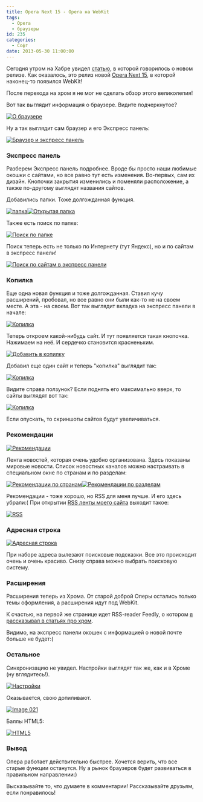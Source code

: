 ```yaml
---
title: Opera Next 15 - Opera на WebKit
tags:
  - Opera
  - браузеры
id: 235
categories:
  - Софт
date: 2013-05-30 11:00:00
---
```


Сегодня утром на Хабре увидел [статью](http://habrahabr.ru/company/opera/blog/181400/ "Возможности Opera и частота релизов"), в которой говорилось о новом релизе. Как оказалось, это релиз новой [Opera Next 15](http://www.opera.com/ru/developer/next "Скачать"), в которой наконец-то появился WebKit! 

После перехода на хром я не мог не сделать обзор этого великолепия! <!--more-->

Вот так выглядит информация о браузере. Видите подчеркнутое?

[![О браузере](/content/2013/05/Image-0002-300x136.png)](/content/2013/05/Image-0002.png)

Ну а так выглядит сам браузер и его Экспресс панель:

[![Браузер и экспресс панель](/content/2013/05/Image-0014-300x162.png)](/content/2013/05/Image-0014.png)

### Экспресс панель

Разберем Экспресс панель подробнее. Вроде бы просто наши любимые окошки с сайтами, но все равно тут есть изменения. Во-первых, сам их дизайн. Кнопочки закрытия изменились и поменяли расположение, а также по-другому выглядят названия сайтов. 

Добавились папки. Тоже долгожданная функция.

[![папка](/content/2013/05/Image-0033-300x207.png)](/content/2013/05/Image-0033.png)[![Открытая папка](/content/2013/05/Image-0043-300x151.png)](/content/2013/05/Image-0043.png)

Также есть поиск по папке:

[![Поиск по папке](/content/2013/05/Image-0052-300x107.png)](/content/2013/05/Image-0052.png)

Поиск теперь есть не только по Интернету (тут Яндекс), но и по сайтам в экспресс панели!

[![Поиск по сайтам в экспресс панели](/content/2013/05/Image-0062-300x82.png)](/content/2013/05/Image-0062.png)

### Копилка

Еще одна новая функция и тоже долгожданная. Ставил кучу расширений, пробовал, но все равно они были как-то не на своем месте. А эта - на своем. Вот так выглядит вкладка на экспресс панели в начале:

[![Копилка](/content/2013/05/Image-0072-300x110.png)](/content/2013/05/Image-0072.png)

Теперь откроем какой-нибудь сайт. И тут появляется такая кнопочка. Нажимаем на неё. И сердечко становится красненьким.

[![Добавить в копилку](/content/2013/05/Image-0081-300x133.png)](/content/2013/05/Image-0081.png)

Добавил еще один сайт и теперь "копилка" выглядит так:

[![Копилка](/content/2013/05/Image-009-300x165.png)](/content/2013/05/Image-009.png)

Видите справа ползунок? Если поднять его максимально вверх, то сайты выглядят вот так:

[![Копилка](/content/2013/05/Image-0101-300x86.png)](/content/2013/05/Image-0101.png)

Если опускать, то скриншоты сайтов будут увеличиваться.

### Рекомендации

[![Рекомендации](/content/2013/05/Image-0111-300x171.png)](/content/2013/05/Image-0111.png)

Лента новостей, которая очень удобно организована. Здесь показаны мировые новости. Список новостных каналов можно настраивать в специальном окне по странам и по разделам:

[![Рекомендации по странам](/content/2013/05/Image-0121-200x300.png)](/content/2013/05/Image-0121.png)[![Рекомендации по разделам](/content/2013/05/Image-013-212x300.png)](/content/2013/05/Image-013.png)

Рекомендации - тоже хорошо, но RSS для меня лучше. И его здесь убрали:( При открытии [RSS ленты моего сайта](http://feeds.feedburner.com/atnartur "RSS лента atnartur.ru") выходит такое: 

[![RSS](/content/2013/05/Image-014-300x172.png)](/content/2013/05/Image-014.png)

### Адресная строка

[![Адресная строка](/content/2013/05/Image-015-300x68.png)](/content/2013/05/Image-015.png)

При наборе адреса вылезают поисковые подсказки. Все это происходит очень и очень красиво. Снизу справа можно выбрать поисковую систему. 

### Расширения

Расширения теперь из Хрома. От старой доброй Оперы остались только темы оформления, а расширения идут под WebKit. 

К счастью, на первой же странице идет RSS-reader Feedly, о котором [я рассказывал в статьях про хром](http://atnartur.ru/perve-vpetchatleniya-perehod-na-hrom-tchasty-vtoraya/ "Первые впечатления — Переход на хром, часть вторая"). 

Видимо, на экспресс панели окошек с информацией о новой почте больше не будет:(

### Остальное

Синхронизацию не увидел. Настройки выглядят так же, как и в Хроме (ну вглядитесь!). 

[![Настройки](/content/2013/05/Image-018-300x148.png)](/content/2013/05/Image-018.png)

Оказывается, свою допиливают.

[![Image 021](/content/2013/05/Image-021-300x107.png)](/content/2013/05/Image-021.png)

Баллы HTML5:

[![HTML5](/content/2013/05/Image-020-300x270.png)](/content/2013/05/Image-020.png)

### Вывод

Опера работает действительно быстрее. Хочется верить, что все старые функции останутся. Ну а рынок браузеров будет развиваться в правильном направлении:)

Высказывайте то, что думаете в комментарии! Рассказывайте друзьям, если понравилось!